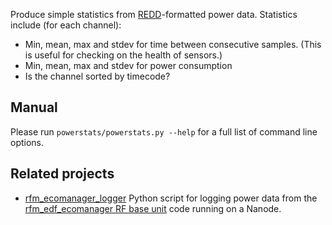 Produce simple statistics from [REDD](http://redd.csail.mit.edu)-formatted
power data.  Statistics include (for each channel):

* Min, mean, max and stdev for time between consecutive samples.
  (This is useful for checking on the health of sensors.)
* Min, mean, max and stdev for power consumption
* Is the channel sorted by timecode?

## Manual

Please run <code>powerstats/powerstats.py --help</code> for a full list of command line options.

## Related projects

* [rfm_ecomanager_logger](/JackKelly/rfm_ecomanager_logger) Python script for
logging power data from the [rfm_edf_ecomanager RF base unit](/JackKelly/rfm_edf_ecomanager/)
code running on a Nanode.


